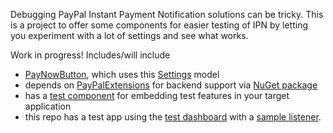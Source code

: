 Debugging PayPal Instant Payment Notification solutions can be tricky. This is a project to offer some components for easier testing of IPN by letting you experiment with a lot of settings and see what works.

Work in progress! Includes/will include

- [PayNowButton](https://github.com/adamfoneil/PayPalComponents.RCL/blob/master/PayPalComponents.RCL/Components/PayNowButton.razor), which uses this [Settings](https://github.com/adamfoneil/PayPalComponents.RCL/blob/master/PayPalComponents.RCL/Models/Settings.cs) model
- depends on [PayPalExtensions](https://github.com/adamfoneil/PayPal.Extensions) for backend support via [NuGet package](https://github.com/adamfoneil/PayPalComponents.RCL/blob/master/PayPalComponents.RCL/PayPalComponents.RCL.csproj#L24)
- has a [test component](https://github.com/adamfoneil/PayPalComponents.RCL/blob/master/PayPalComponents.RCL/Components/IPNTest.razor) for embedding test features in your target application
- this repo has a test app using the [test dashboard](https://github.com/adamfoneil/PayPalComponents.RCL/blob/master/TestApp/Pages/Index.razor#L6) with a [sample listener](https://github.com/adamfoneil/PayPalComponents.RCL/blob/master/TestApp/Controllers/PayPalController.cs).
